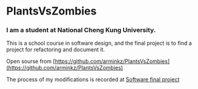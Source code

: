 # PlantsVsZombies


### I am a student at National Cheng Kung University.
This is a school course in software design, and the final project is to find a project for refactoring and document it.

Open sourse from [https://github.com/arminkz/PlantsVsZombies](https://github.com/arminkz/PlantsVsZombies)

The process of my modifications is recorded at [Software final project](https://hackmd.io/@ZJL22446TDWfer1HG8KYJw/BkDUZdbBJe)
